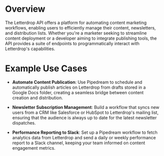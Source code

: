 # Overview

The Letterdrop API offers a platform for automating content marketing workflows, enabling users to efficiently manage their content, newsletters, and distribution lists. Whether you're a marketer seeking to streamline content deployment or a developer aiming to integrate publishing tools, the API provides a suite of endpoints to programmatically interact with Letterdrop's capabilities.

# Example Use Cases

- **Automate Content Publication**: Use Pipedream to schedule and automatically publish articles on Letterdrop from drafts stored in a Google Docs folder, creating a seamless bridge between content creation and distribution.

- **Newsletter Subscription Management**: Build a workflow that syncs new users from a CRM like Salesforce or HubSpot to Letterdrop's mailing list, ensuring that the audience is always up to date for the latest newsletter dispatches.

- **Performance Reporting to Slack**: Set up a Pipedream workflow to fetch analytics data from Letterdrop and send a daily or weekly performance report to a Slack channel, keeping your team informed on content engagement metrics.
